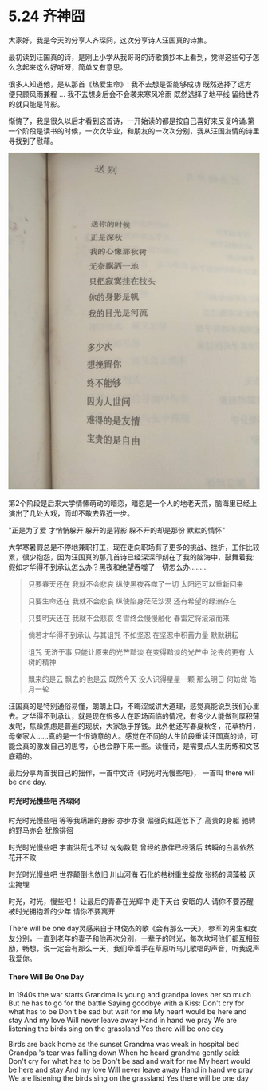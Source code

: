 # 5.24 齐神囧

大家好，我是今天的分享人齐琛冏，这次分享诗人汪国真的诗集。  
  
最初读到汪国真的诗，是刚上小学从我哥哥的诗歌摘抄本上看到，觉得这些句子怎么念起来这么好听呀，简单又有意思。

很多人知道他，是从那首《热爱生命》: 我不去想是否能够成功 既然选择了远方 便只顾风雨兼程 … 我不去想身后会不会袭来寒风冷雨 既然选择了地平线 留给世界的就只能是背影。  
  
惭愧了，我是很久以后才看到这首诗，一开始读的都是按自己喜好来反复吟诵.第一个阶段是读书的时候，一次次毕业，和朋友的一次次分别，我从汪国友情的诗里寻找到了慰藉。

![](../.gitbook/assets/image%20%287%29.png)

第2个阶段是后来大学情愫萌动的暗恋，暗恋是一个人的地老天荒，脑海里已经上演出了几处大戏，而却不敢去靠近一步。  
  
"正是为了爱 才悄悄躲开 躲开的是背影 躲不开的却是那份 默默的情怀"

大学寒暑假总是不停地兼职打工，现在走向职场有了更多的挑战、挫折，工作比较累，很少抱怨，因为汪国真的那几首诗已经深深印刻在了我的脑海中，鼓舞着我:假如才华得不到承认怎么办？黑夜和绝望吞噬了一切怎么办………  


> 只要春天还在 我就不会悲哀 纵使黑夜吞噬了一切 太阳还可以重新回来
>
> 只要生命还在 我就不会悲哀 纵使陷身茫茫沙漠 还有希望的绿洲存在
>
> 只要明天还在 我就不会悲哀 冬雪终会慢慢融化 春雷定将滚滚而来



> 倘若才华得不到承认 与其诅咒 不如坚忍 在坚忍中积蓄力量 默默耕耘
>
> 诅咒 无济于事 只能让原来的光芒黯淡 在变得黯淡的光芒中 沦丧的更有 大树的精神
>
> 飘来的是云 飘去的也是云 既然今天 没人识得星星一颗 那么明日 何妨做 皓月一轮

汪国真的是特别通俗易懂，朗朗上口，不晦涩或讲大道理，感觉真能说到我们心里去。才华得不到承认，就是现在很多人在职场面临的情况，有多少人能做到厚积薄发呢，焦躁焦虑是普遍的现状，大家急于挣钱。此外他还写春夏秋冬，花草桥月，母亲家人……真的是一个很诗意的人。感觉在不同的人生阶段重读汪国真的诗，可能会真的激发自己的思考，心也会静下来一些。读懂诗，是需要点人生历练和文艺底蕴的。

最后分享两首我自己的拙作，一首中文诗《时光时光慢些吧》， 一首叫 there will be one day.

#### 时光时光慢些吧  齐琛冏

时光时光慢些吧 等等我蹒跚的身影 亦步亦衰 倔强的红莲低下了 高贵的身躯 驰骋的野马亦会 犹豫徘徊

时光时光慢些吧 宇宙洪荒也不过 匆匆数载 曾经的旅伴已经落后 转瞬的白昙依然 花开不败

时光时光慢些吧 世界颠倒也依旧 川山河海 石化的枯树重生绽放 张扬的词藻被 灰尘掩埋

时光，时光，慢些吧！ 让最后的青春在光辉中 走下天台 安眠的人 请你不要苏醒 被时光拥抱着的少年 请你不要离开

There will be one day灵感来自于林俊杰的歌《会有那么一天》，参军的男生和女友分别，一直到老年的妻子和他再次分别，一辈子的时光，每次坎坷他们都互相鼓励，畅想，说一定会有那么一天，我们牵着手在草原听鸟儿歌唱的声音，听我说声我爱你。

#### There Will Be One Day

In 1940s the war starts Grandma is young and grandpa loves her so much But he has to go for the battle Saying goodbye with a Kiss: Don't cry for what has to be Don't be sad but wait for me My heart would be here and stay And my love Will never leave away Hand in hand we pray We are listening the birds sing on the grassland Yes there will be one day

Birds are back home as the sunset Grandma was weak in hospital bed Grandpa 's tear was falling down When he heard grandma gently said: Don't cry for what has to be Don't be sad and wait for me My heart would be here and stay And my love Will never leave away Hand in hand we pray We are listening the birds sing on the grassland Yes there will be one day  






